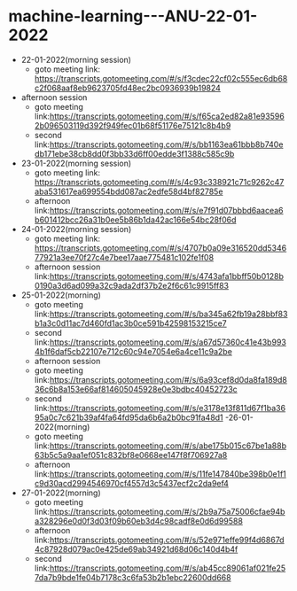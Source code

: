 # machine-learning---ANU-22-01-2022
- 22-01-2022(morning session)
   - goto meeting link: https://transcripts.gotomeeting.com/#/s/f3cdec22cf02c555ec6db68c2f068aaf8eb9623705fd48ec2bc0936939b19824
- afternoon session
   - goto meeting link:https://transcripts.gotomeeting.com/#/s/f65ca2ed82a81e935962b096503119d392f949fec01b68f51176e75121c8b4b9
   - second link:https://transcripts.gotomeeting.com/#/s/bb1163ea61bbb8b740edb171ebe38cb8dd0f3bb33d6ff00edde3f1388c585c9b
- 23-01-2022(morning session)
   - goto meeting link: https://transcripts.gotomeeting.com/#/s/4c93c338921c71c9262c47aba531617ea699554bdd087ac2edfe58d4bf82785e
   - afternoon link:https://transcripts.gotomeeting.com/#/s/e7f91d07bbbd6aacea6b601412bcc26a31b0ee5b86b1da42ac166e54bc28f06d
- 24-01-2022(morning session)
   - goto meeting link: https://transcripts.gotomeeting.com/#/s/4707b0a09e316520dd534677921a3ee70f27c4e7bee17aae775481c102fe1f08
   - afternoon session link:https://transcripts.gotomeeting.com/#/s/4743afa1bbff50b0128b0190a3d6ad099a32c9ada2df37b2e2f6c61c9915ff83
- 25-01-2022(morning)
   - goto meeting link:https://transcripts.gotomeeting.com/#/s/ba345a62fb19a28bbf83b1a3c0d11ac7d460fd1ac3b0ce591b42598153215ce7
   - second link:https://transcripts.gotomeeting.com/#/s/a67d57360c41e43b9934b1f6daf5cb22107e712c60c94e7054e6a4ce11c9a2be
   - afternoon session
   - goto meeting link:https://transcripts.gotomeeting.com/#/s/6a93cef8d0da8fa189d836c6b8a153e66af814605045928e0e3bdbc40452723c
   - second link:https://transcripts.gotomeeting.com/#/s/e3178e13f811d67f1ba3695a0c7c621b39af4fa64fd95da6b6a2b0bc91fa48d1
-26-01-2022(morning)
   - goto meeting link:https://transcripts.gotomeeting.com/#/s/abe175b015c67be1a88b63b5c5a9aa1ef051c832bf8e0668ee147f8f706927a8
   - afternoon link:https://transcripts.gotomeeting.com/#/s/11fe147840be398b0e1f1c9d30acd2994546970cf4557d3c5437ecf2c2da9ef4
- 27-01-2022(morning)
   - goto meeting link:https://transcripts.gotomeeting.com/#/s/2b9a75a75006cfae94ba328296e0d0f3d03f09b60eb3d4c98cadf8e0d6d99588
   - afternoon link:https://transcripts.gotomeeting.com/#/s/52e971effe99f4d6867d4c87928d079ac0e425de69ab34921d68d06c140d4b4f
   - second link:https://transcripts.gotomeeting.com/#/s/ab45cc89061af021fe257da7b9bde1fe04b7178c3c6fa53b2b1ebc22600dd668


